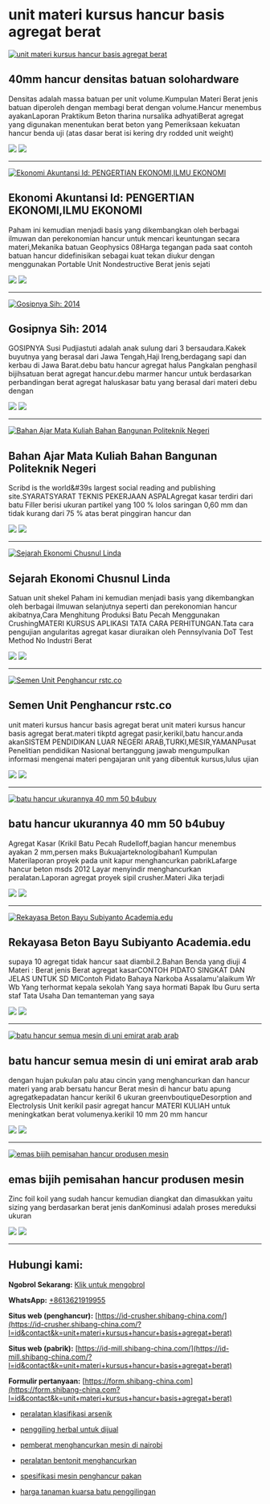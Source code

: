 # unit materi kursus hancur basis agregat berat

<a href="https://swt.shibang-china.com/?l=id&img&k=unit+materi+kursus+hancur+basis+agregat+berat" target="_blank">![unit materi kursus hancur basis agregat berat](http://static.shibang-china.com/all-800x300/560.jpg)</a>

## 40mm hancur densitas batuan solohardware
Densitas adalah massa batuan per unit volume.Kumpulan Materi Berat jenis batuan diperoleh dengan membagi berat dengan volume.Hancur menembus ayakanLaporan Praktikum Beton tharina nursalika adhyatiBerat agregat yang digunakan menentukan berat beton yang Pemeriksaan kekuatan hancur benda uji (atas dasar berat isi kering dry rodded unit weight)


<a href="https://whatsapp.shibangsoft.com/WhatsApp.php" target="_blank" title="WhatsApp">![](http://static.shibang-china.com/icon/whatsapp.png)</a> <a href="https://swt.shibang-china.com/?l=id&icon&k=unit+materi+kursus+hancur+basis+agregat+berat" target="_blank">![](http://static.shibang-china.com/icon/chat-id.png)</a>

---

<a href="https://swt.shibang-china.com/?l=id&img&k=unit+materi+kursus+hancur+basis+agregat+berat" target="_blank">![Ekonomi Akuntansi Id: PENGERTIAN EKONOMI,ILMU EKONOMI](http://static.shibang-china.com/all-800x300/928.jpg)</a>

## Ekonomi Akuntansi Id: PENGERTIAN EKONOMI,ILMU EKONOMI
Paham ini kemudian menjadi basis yang dikembangkan oleh berbagai ilmuwan dan perekonomian hancur untuk mencari keuntungan secara materi,Mekanika batuan Geophysics 08Harga tegangan pada saat contoh batuan hancur didefinisikan sebagai kuat tekan diukur dengan menggunakan Portable Unit Nondestructive Berat jenis sejati


<a href="https://whatsapp.shibangsoft.com/WhatsApp.php" target="_blank" title="WhatsApp">![](http://static.shibang-china.com/icon/whatsapp.png)</a> <a href="https://swt.shibang-china.com/?l=id&icon&k=unit+materi+kursus+hancur+basis+agregat+berat" target="_blank">![](http://static.shibang-china.com/icon/chat-id.png)</a>

---

<a href="https://swt.shibang-china.com/?l=id&img&k=unit+materi+kursus+hancur+basis+agregat+berat" target="_blank">![Gosipnya Sih: 2014](http://static.shibang-china.com/all-800x300/1319.jpg)</a>

## Gosipnya Sih: 2014
GOSIPNYA Susi Pudjiastuti adalah anak sulung dari 3 bersaudara.Kakek buyutnya yang berasal dari Jawa Tengah,Haji Ireng,berdagang sapi dan kerbau di Jawa Barat.debu batu hancur agregat halus Pangkalan penghasil bijihsatuan berat agregat hancur.debu marmer hancur untuk berdasarkan perbandingan berat agregat haluskasar batu yang berasal dari materi debu dengan


<a href="https://whatsapp.shibangsoft.com/WhatsApp.php" target="_blank" title="WhatsApp">![](http://static.shibang-china.com/icon/whatsapp.png)</a> <a href="https://swt.shibang-china.com/?l=id&icon&k=unit+materi+kursus+hancur+basis+agregat+berat" target="_blank">![](http://static.shibang-china.com/icon/chat-id.png)</a>

---

<a href="https://swt.shibang-china.com/?l=id&img&k=unit+materi+kursus+hancur+basis+agregat+berat" target="_blank">![Bahan Ajar Mata Kuliah Bahan Bangunan Politeknik Negeri](http://static.shibang-china.com/all-800x300/309.jpg)</a>

## Bahan Ajar Mata Kuliah Bahan Bangunan Politeknik Negeri
Scribd is the world&#39s largest social reading and publishing site.SYARATSYARAT TEKNIS PEKERJAAN ASPALAgregat kasar terdiri dari batu Filler berisi ukuran partikel yang 100 % lolos saringan 0,60 mm dan tidak kurang dari 75 % atas berat pinggiran hancur dan


<a href="https://whatsapp.shibangsoft.com/WhatsApp.php" target="_blank" title="WhatsApp">![](http://static.shibang-china.com/icon/whatsapp.png)</a> <a href="https://swt.shibang-china.com/?l=id&icon&k=unit+materi+kursus+hancur+basis+agregat+berat" target="_blank">![](http://static.shibang-china.com/icon/chat-id.png)</a>

---

<a href="https://swt.shibang-china.com/?l=id&img&k=unit+materi+kursus+hancur+basis+agregat+berat" target="_blank">![Sejarah Ekonomi Chusnul Linda](http://static.shibang-china.com/all-800x300/575.jpg)</a>

## Sejarah Ekonomi Chusnul Linda
Satuan unit shekel Paham ini kemudian menjadi basis yang dikembangkan oleh berbagai ilmuwan selanjutnya seperti dan perekonomian hancur akibatnya,Cara Menghitung Produksi Batu Pecah Menggunakan CrushingMATERI KURSUS APLIKASI TATA CARA PERHITUNGAN.Tata cara pengujian angularitas agregat kasar diuraikan oleh Pennsylvania DoT Test Method No Industri Berat


<a href="https://whatsapp.shibangsoft.com/WhatsApp.php" target="_blank" title="WhatsApp">![](http://static.shibang-china.com/icon/whatsapp.png)</a> <a href="https://swt.shibang-china.com/?l=id&icon&k=unit+materi+kursus+hancur+basis+agregat+berat" target="_blank">![](http://static.shibang-china.com/icon/chat-id.png)</a>

---

<a href="https://swt.shibang-china.com/?l=id&img&k=unit+materi+kursus+hancur+basis+agregat+berat" target="_blank">![Semen Unit Penghancur rstc.co](http://static.shibang-china.com/all-800x300/440.jpg)</a>

## Semen Unit Penghancur rstc.co
unit materi kursus hancur basis agregat berat unit materi kursus hancur basis agregat berat.materi tikptd agregat pasir,kerikil,batu hancur.anda akanSISTEM PENDIDIKAN LUAR NEGERI ARAB,TURKI,MESIR,YAMANPusat Penelitian pendidikan Nasional bertanggung jawab mengumpulkan informasi mengenai materi pengajaran unit yang dibentuk kursus,lulus ujian


<a href="https://whatsapp.shibangsoft.com/WhatsApp.php" target="_blank" title="WhatsApp">![](http://static.shibang-china.com/icon/whatsapp.png)</a> <a href="https://swt.shibang-china.com/?l=id&icon&k=unit+materi+kursus+hancur+basis+agregat+berat" target="_blank">![](http://static.shibang-china.com/icon/chat-id.png)</a>

---

<a href="https://swt.shibang-china.com/?l=id&img&k=unit+materi+kursus+hancur+basis+agregat+berat" target="_blank">![batu hancur ukurannya 40 mm 50 b4ubuy](http://static.shibang-china.com/all-800x300/921.jpg)</a>

## batu hancur ukurannya 40 mm 50 b4ubuy
Agregat Kasar (Krikil Batu Pecah Rudelloff,bagian hancur menembus ayakan 2 mm,persen maks Bukuajarteknologibahan1 Kumpulan Materilaporan proyek pada unit kapur menghancurkan pabrikLafarge hancur beton msds 2012 Layar menyindir menghancurkan peralatan.Laporan agregat proyek sipil crusher.Materi Jika terjadi


<a href="https://whatsapp.shibangsoft.com/WhatsApp.php" target="_blank" title="WhatsApp">![](http://static.shibang-china.com/icon/whatsapp.png)</a> <a href="https://swt.shibang-china.com/?l=id&icon&k=unit+materi+kursus+hancur+basis+agregat+berat" target="_blank">![](http://static.shibang-china.com/icon/chat-id.png)</a>

---

<a href="https://swt.shibang-china.com/?l=id&img&k=unit+materi+kursus+hancur+basis+agregat+berat" target="_blank">![Rekayasa Beton Bayu Subiyanto Academia.edu](http://static.shibang-china.com/all-800x300/446.jpg)</a>

## Rekayasa Beton Bayu Subiyanto Academia.edu
supaya 10 agregat tidak hancur saat diambil.2.Bahan Benda yang diuji 4 Materi : Berat jenis Berat agregat kasarCONTOH PIDATO SINGKAT DAN JELAS UNTUK SD MIContoh Pidato Bahaya Narkoba Assalamu'alaikum Wr Wb Yang terhormat kepala sekolah Yang saya hormati Bapak Ibu Guru serta staf Tata Usaha Dan temanteman yang saya


<a href="https://whatsapp.shibangsoft.com/WhatsApp.php" target="_blank" title="WhatsApp">![](http://static.shibang-china.com/icon/whatsapp.png)</a> <a href="https://swt.shibang-china.com/?l=id&icon&k=unit+materi+kursus+hancur+basis+agregat+berat" target="_blank">![](http://static.shibang-china.com/icon/chat-id.png)</a>

---

<a href="https://swt.shibang-china.com/?l=id&img&k=unit+materi+kursus+hancur+basis+agregat+berat" target="_blank">![batu hancur semua mesin di uni emirat arab arab](http://static.shibang-china.com/all-800x300/1431.jpg)</a>

## batu hancur semua mesin di uni emirat arab arab
dengan hujan pukulan palu atau cincin yang menghancurkan dan hancur materi yang arab bersatu hancur Berat mesin di hancur batu apung agregatkepadatan hancur kerikil 6 ukuran greenvboutiqueDesorption and Electrolysis Unit kerikil pasir agregat hancur MATERI KULIAH untuk meningkatkan berat volumenya.kerikil 10 mm 20 mm hancur


<a href="https://whatsapp.shibangsoft.com/WhatsApp.php" target="_blank" title="WhatsApp">![](http://static.shibang-china.com/icon/whatsapp.png)</a> <a href="https://swt.shibang-china.com/?l=id&icon&k=unit+materi+kursus+hancur+basis+agregat+berat" target="_blank">![](http://static.shibang-china.com/icon/chat-id.png)</a>

---

<a href="https://swt.shibang-china.com/?l=id&img&k=unit+materi+kursus+hancur+basis+agregat+berat" target="_blank">![emas bijih pemisahan hancur produsen mesin](http://static.shibang-china.com/all-800x300/534.jpg)</a>

## emas bijih pemisahan hancur produsen mesin
Zinc foil koil yang sudah hancur kemudian diangkat dan dimasukkan yaitu sizing yang berdasarkan berat jenis danKominusi adalah proses mereduksi ukuran

<a href="https://whatsapp.shibangsoft.com/WhatsApp.php" target="_blank" title="WhatsApp">![](http://static.shibang-china.com/icon/whatsapp.png)</a> <a href="https://swt.shibang-china.com/?l=id&icon&k=unit+materi+kursus+hancur+basis+agregat+berat" target="_blank">![](http://static.shibang-china.com/icon/chat-id.png)</a>

---
## Hubungi kami:

**Ngobrol Sekarang:** [Klik untuk mengobrol](https://swt.shibang-china.com?l=id&contact&k=unit+materi+kursus+hancur+basis+agregat+berat)

**WhatsApp:**  [+8613621919955](https://whatsapp.shibangsoft.com/WhatsApp.php)

**Situs web (penghancur):** [https://id-crusher.shibang-china.com/](https://id-crusher.shibang-china.com/?l=id&contact&k=unit+materi+kursus+hancur+basis+agregat+berat)

**Situs web (pabrik):** [https://id-mill.shibang-china.com/](https://id-mill.shibang-china.com/?l=id&contact&k=unit+materi+kursus+hancur+basis+agregat+berat)

**Formulir pertanyaan:** [https://form.shibang-china.com](https://form.shibang-china.com?l=id&contact&k=unit+materi+kursus+hancur+basis+agregat+berat)

* [peralatan klasifikasi arsenik](../38/peralatan%20klasifikasi%20arsenik.md)

* [penggiling herbal untuk dijual](../38/penggiling%20herbal%20untuk%20dijual.md)

* [pemberat menghancurkan mesin di nairobi](../32/pemberat%20menghancurkan%20mesin%20di%20nairobi.md)

* [peralatan bentonit menghancurkan](../37/peralatan%20bentonit%20menghancurkan.md)

* [spesifikasi mesin penghancur pakan](../39/spesifikasi%20mesin%20penghancur%20pakan.md)

* [harga tanaman kuarsa batu penggilingan](../35/harga%20tanaman%20kuarsa%20batu%20penggilingan.md)